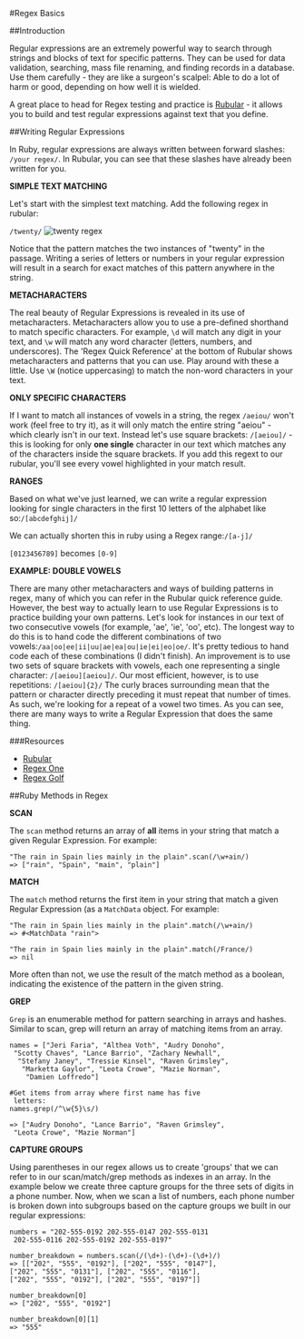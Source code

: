 #Regex Basics

##Introduction

Regular expressions are an extremely powerful way to search through strings and blocks of text for specific patterns. They can be used for data validation, searching, mass file renaming, and finding records in a database. Use them carefully - they are like a surgeon's scalpel: Able to do a lot of harm or good, depending on how well it is wielded.

A great place to head for Regex testing and practice is [Rubular](http://rubular.com/) - it allows you to build and test regular expressions against text that you define.

##Writing Regular Expressions

In Ruby, regular expressions are always written between forward slashes:
`/your regex/`. In Rubular, you can see that these slashes have already been written for you.

**SIMPLE TEXT MATCHING**

Let's start with the simplest text matching. Add the following regex in rubular:

`/twenty/`
![twenty regex](https://curriculum-content.s3.amazonaws.com/web-development/Regex/twenty.png)

Notice that the pattern matches the two instances of "twenty" in the passage. Writing a series of letters or numbers in your regular expression will result in a search for exact matches of this pattern anywhere in the string.

**METACHARACTERS**

The real beauty of Regular Expressions is revealed in its use of metacharacters. Metacharacters allow you to use a pre-defined shorthand to match specific characters. For example, `\d` will match any digit in your text, and `\w` will match any word character (letters, numbers, and underscores). The 'Regex Quick Reference' at the bottom of Rubular shows metacharacters and patterns that you can use. Play around with these a little. Use `\W` (notice uppercasing) to match the non-word characters in your text.

**ONLY SPECIFIC CHARACTERS**

If I want to match all instances of vowels in a string, the regex `/aeiou/` won't work (feel free to try it), as it will only match the entire string "aeiou" - which clearly isn't in our text. Instead let's use square brackets: `/[aeiou]/` - this is looking for only **one single** character in our text which matches any of the characters inside the square brackets. If you add this regext to our rubular, you'll see every vowel highlighted in your match result.

**RANGES**

Based on what we've just learned, we can write a regular expression looking for single characters in the first 10 letters of the alphabet like so:`/[abcdefghij]/`

We can actually shorten this in ruby using a Regex range:`/[a-j]/`

`[0123456789]` becomes `[0-9]`

**EXAMPLE: DOUBLE VOWELS**

There are many other metacharacters and ways of building patterns in regex, many of which you can refer in the Rubular quick reference guide. However, the best way to actually learn to use Regular Expressions is to practice building your own patterns. Let's look for instances in our text of two consecutive vowels (for example, 'ae', 'ie', 'oo', etc). The longest way to do this is to hand code the different combinations of two vowels:`/aa|oo|ee|ii|uu|ae|ea|ou|ie|ei|eo|oe/`. It's pretty tedious to hand code each of these combinations (I didn't finish). An improvement is to use two sets of square brackets with vowels, each one representing a single character: `/[aeiou][aeiou]/`. Our most efficient, however, is to use repetitions: `/[aeiou]{2}/` The curly braces surrounding mean that the pattern or character directly preceding it must repeat that number of times. As such, we're looking for a repeat of a vowel two times. As you can see, there are many ways to write a Regular Expression that does the same thing.

###Resources

+ [Rubular](http://rubular.com/)
+ [Regex One](http://regexone.com/)
+ [Regex Golf](https://regex.alf.nu/)

##Ruby Methods in Regex

**SCAN**

The `scan` method returns an array of **all** items in your string that match a given Regular Expression. For example:

```
"The rain in Spain lies mainly in the plain".scan(/\w+ain/)
=> ["rain", "Spain", "main", "plain"]
```

**MATCH**

The `match` method returns the first item in your string that match a given Regular Expression (as a `MatchData` object. For example:

```
"The rain in Spain lies mainly in the plain".match(/\w+ain/)
=> #<MatchData "rain"> 
 
"The rain in Spain lies mainly in the plain".match(/France/)
=> nil
```

More often than not, we use the result of the match method as a boolean, indicating the existence of the pattern in the given string.

**GREP**

`Grep` is an enumerable method for pattern searching in arrays and hashes. Similar to scan, grep will return an array of matching items from an array.

```
names = ["Jeri Faria", "Althea Voth", "Audry Donoho",
 "Scotty Chaves", "Lance Barrio", "Zachary Newhall",
  "Stefany Janey", "Tressie Kinsel", "Raven Grimsley",
   "Marketta Gaylor", "Leota Crowe", "Mazie Norman",
    "Damien Loffredo"]
 
#Get items from array where first name has five
 letters:
names.grep(/^\w{5}\s/)
 
=> ["Audry Donoho", "Lance Barrio", "Raven Grimsley",
 "Leota Crowe", "Mazie Norman"]
```

 
**CAPTURE GROUPS**

Using parentheses in our regex allows us to create 'groups' that we can refer to in our scan/match/grep methods as indexes in an array. In the example below we create three capture groups for the three sets of digits in a phone number. Now, when we scan a list of numbers, each phone number is broken down into subgroups based on the capture groups we built in our regular expressions:

```
numbers = "202-555-0192 202-555-0147 202-555-0131
 202-555-0116 202-555-0192 202-555-0197"
 
number_breakdown = numbers.scan(/(\d+)-(\d+)-(\d+)/)
=> [["202", "555", "0192"], ["202", "555", "0147"], 
["202", "555", "0131"], ["202", "555", "0116"], 
["202", "555", "0192"], ["202", "555", "0197"]] 
 
number_breakdown[0]
=> ["202", "555", "0192"]
 
number_breakdown[0][1]
=> "555"
```